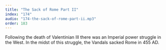 ```yaml
---
title: "The Sack of Rome Part II"
index: "174"
audio: "174-the-sack-of-rome-part-ii.mp3"
order: 183
---
```


Following the death of Valentinian III there was an Imperial power struggle in the West. In the midst of this struggle, the Vandals sacked Rome in 455 AD.
